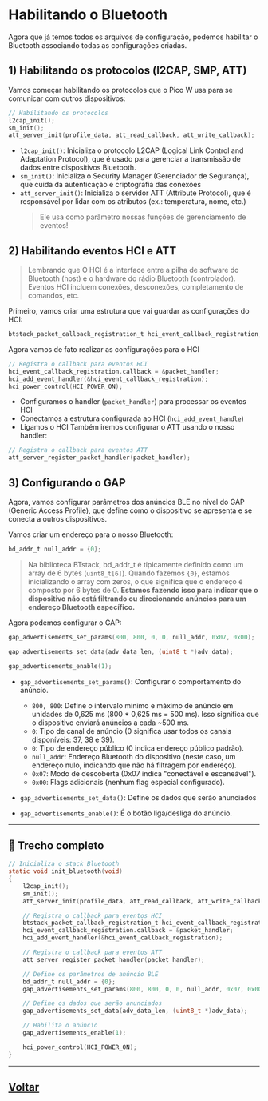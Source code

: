 # Habilitando o Bluetooth
Agora que já temos todos os arquivos de configuração, podemos habilitar o Bluetooth associando todas as configurações criadas.

## 1) Habilitando os protocolos (l2CAP, SMP, ATT)

Vamos começar habilitando os protocolos que o Pico W usa para se comunicar com outros dispositivos:

```c
// Habilitando os protocolos
l2cap_init();
sm_init();
att_server_init(profile_data, att_read_callback, att_write_callback);
```

- `l2cap_init()`: Inicializa o protocolo L2CAP (Logical Link Control and Adaptation Protocol), que é usado para gerenciar a transmissão de dados entre dispositivos Bluetooth.
- `sm_init()`: Inicializa o Security Manager (Gerenciador de Segurança), que cuida da autenticação e criptografia das conexões
- `att_server_init()`: Inicializa o servidor ATT (Attribute Protocol), que é responsável por lidar com os atributos (ex.: temperatura, nome, etc.)
  > Ele usa como parâmetro nossas funções de gerenciamento de eventos!

## 2) Habilitando eventos HCI e ATT
> Lembrando que O HCI é a interface entre a pilha de software do Bluetooth (host) e o hardware do rádio Bluetooth (controlador). Eventos HCI incluem conexões, desconexões, completamento de comandos, etc.

Primeiro, vamos criar uma estrutura que vai guardar as configurações do HCI:

```c
btstack_packet_callback_registration_t hci_event_callback_registration;
```
Agora vamos de fato realizar as configurações para o HCI

```c
// Registra o callback para eventos HCI
hci_event_callback_registration.callback = &packet_handler;
hci_add_event_handler(&hci_event_callback_registration);
hci_power_control(HCI_POWER_ON);
```
- Configuramos o handler (`packet_handler`) para processar os eventos HCI  
- Conectamos a estrutura configurada ao HCI (`hci_add_event_handle`)
- Ligamos o HCI
Também iremos configurar o ATT usando o nosso handler:

```c
// Registra o callback para eventos ATT
att_server_register_packet_handler(packet_handler);
```

## 3) Configurando o GAP
Agora, vamos configurar parâmetros dos anúncios BLE no nível do GAP (Generic Access Profile), que define como o dispositivo se apresenta e se conecta a outros dispositivos.

Vamos criar um endereço para o nosso Bluetooth:

```c
bd_addr_t null_addr = {0};
```
> Na biblioteca BTstack, bd_addr_t é tipicamente definido como um array de 6 bytes (`uint8_t[6]`). Quando fazemos `{0}`, estamos inicializando o array com zeros, o que significa que o endereço é composto por 6 bytes de 0. **Estamos fazendo isso para indicar que o dispositivo não está filtrando ou direcionando anúncios para um endereço Bluetooth específico.**

Agora podemos configurar o GAP:

```c
gap_advertisements_set_params(800, 800, 0, 0, null_addr, 0x07, 0x00);

gap_advertisements_set_data(adv_data_len, (uint8_t *)adv_data);

gap_advertisements_enable(1);
```
- `gap_advertisements_set_params()`: Configurar o comportamento do anúncio.

  - `800, 800`: Define o intervalo mínimo e máximo de anúncio em unidades de 0,625 ms (800 * 0,625 ms = 500 ms). Isso significa que o dispositivo enviará anúncios a cada ~500 ms.
  - `0`: Tipo de canal de anúncio (0 significa usar todos os canais disponíveis: 37, 38 e 39).
  - `0`: Tipo de endereço público (0 indica endereço público padrão).
  - `null_addr`: Endereço Bluetooth do dispositivo (neste caso, um endereço nulo, indicando que não há filtragem por endereço).
  - `0x07`: Modo de descoberta (0x07 indica "conectável e escaneável").
  - `0x00`: Flags adicionais (nenhum flag especial configurado).

- `gap_advertisements_set_data()`: Define os dados que serão anunciados
- `gap_advertisements_enable()`: É o botão liga/desliga do anúncio.
---
## 🔗 Trecho completo
```c
// Inicializa o stack Bluetooth
static void init_bluetooth(void)
{
    l2cap_init();
    sm_init();
    att_server_init(profile_data, att_read_callback, att_write_callback);

    // Registra o callback para eventos HCI
    btstack_packet_callback_registration_t hci_event_callback_registration;
    hci_event_callback_registration.callback = &packet_handler;
    hci_add_event_handler(&hci_event_callback_registration);

    // Registra o callback para eventos ATT
    att_server_register_packet_handler(packet_handler);

    // Define os parâmetros de anúncio BLE
    bd_addr_t null_addr = {0};
    gap_advertisements_set_params(800, 800, 0, 0, null_addr, 0x07, 0x00);

    // Define os dados que serão anunciados
    gap_advertisements_set_data(adv_data_len, (uint8_t *)adv_data);

    // Habilita o anúncio
    gap_advertisements_enable(1);

    hci_power_control(HCI_POWER_ON);
}
```
---
## [Voltar](../anuncio.md#4-ativar-o-anúncio)